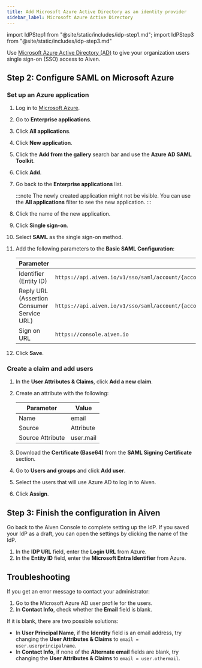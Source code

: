 ```yaml
---
title: Add Microsoft Azure Active Directory as an identity provider
sidebar_label: Microsoft Azure Active Directory
---
```

<!-- vale off -->
import IdPStep1 from "@site/static/includes/idp-step1.md";
import IdPStep3 from "@site/static/includes/idp-step3.md"

<!-- vale on -->

Use [Microsoft Azure Active Directory (AD)](https://azure.microsoft.com/en-us/products/active-directory/) to give your organization users single sign-on (SSO) access to Aiven.

<IdPStep1/>

## Step 2: Configure SAML on Microsoft Azure

### Set up an Azure application

1. Log in to [Microsoft Azure](https://portal.azure.com/).
1. Go to **Enterprise applications**.
1. Click **All applications**.
1. Click **New application**.
1. Click the **Add from the gallery** search bar and use the **Azure AD SAML Toolkit**.
1. Click **Add**.
1. Go back to the **Enterprise applications** list.

    :::note
    The newly created application might not be visible. You can use
    the **All applications** filter to see the new application.
    :::

1. Click the name of the new application.
1. Click **Single sign-on**.
1. Select **SAML** as the single sign-on method.
1. Add the following parameters to the **Basic SAML Configuration**:

   |                 Parameter                  |                                                   Value                                                    |
   |--------------------------------------------|------------------------------------------------------------------------------------------------------------|
   | Identifier (Entity ID)                     | `https://api.aiven.io/v1/sso/saml/account/{account_id}/method/{account_authentication_method_id}/metadata` |
   | Reply URL (Assertion Consumer Service URL) | `https://api.aiven.io/v1/sso/saml/account/{account_id}/method/{account_authentication_method_id}/acs`      |
   | Sign on URL                                | `https://console.aiven.io`                                                                                 |

1. Click **Save**.

### Create a claim and add users

1. In the **User Attributes & Claims**, click **Add a new claim**.
1. Create an attribute with the following:

    |    Parameter     |   Value   |
    | ---------------- | --------- |
    | Name             | email     |
    | Source           | Attribute |
    | Source Attribute | user.mail |

1. Download the **Certificate (Base64)** from the **SAML Signing Certificate** section.
1. Go to **Users and groups** and click **Add user**.
1. Select the users that will use Azure AD to log in to Aiven.
1. Click **Assign**.

## Step 3: Finish the configuration in Aiven

Go back to the Aiven Console to complete setting up the IdP. If you saved your IdP as a
draft, you can open the settings by clicking the name of the IdP.

1. In the **IDP URL** field, enter the **Login URL** from Azure.
1. In the **Entity ID** field, enter the **Microsoft Entra Identifier** from Azure.
<IdPStep3/>

## Troubleshooting

If you get an error message to contact your administrator:

1. Go to the Microsoft Azure AD user profile for the users.
1. In **Contact Info**, check whether the **Email** field is blank.

If it is blank, there are two possible solutions:

-   In **User Principal Name**, if the **Identity** field is an email
    address, try changing the **User Attributes & Claims** to
    `email = user.userprincipalname`.
-   In **Contact Info**, if none of the **Alternate email** fields are
    blank, try changing the **User Attributes & Claims** to
    `email = user.othermail`.
